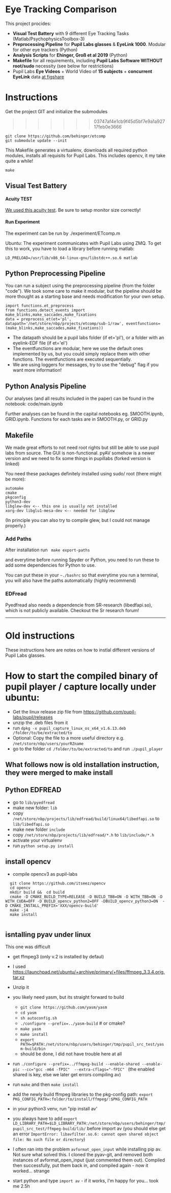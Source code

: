 # Eye Tracking Comparison

This project procides:
  - **Visual Test Battery**  with 9 different Eye Tracking Tasks (Matlab/PsychophysicsToolbox-3)
  - **Preprocessing Pipeline** for **Pupil Labs glasses** & **EyeLink 1000**. Modular for other eye trackers (Python)
  - **Analysis Scripts** for **Ehinger, Groß et al 2019** (Python)
  - **Makefile** for all requirements, including **Pupil Labs Software WITHOUT root/sudo** necessity (see below for restrictions)
  - Pupil Labs **Eye Videos** + World Video of **15 subjects** + **concurrent EyeLink** data [at figshare](https://doi.org/10.6084/m9.figshare.c.4379810.v1)
  
# Instructions
Get the project GIT and initialize the submodules
>>>>>>> 03747af4e1cb9f45d5bf7e9a1a92717feb0e3666
```
git clone https://github.com/behinger/etcomp
git submodule update --init
```

This Makefile generates a virtualenv, downloads all required python modules, installs all requisits for Pupil Labs. This includes opencv, it my take quite a while!
```
make
```

## Visual Test Battery
#### Acuity TEST
[We used this acuity test](http://www.openoptometry.com/Alpha/v4_0/OTC.html#lineSize=1.8&lineUnits=cm&distance=1&distanceUnits=meters&chartType=2&optoType=0&displayType=1&rowIndex=14&mirror=false&animate=false&crowd=false&nearFar=near&col1=#dedede&col2=#f10708&col3=#20e4fa&col4=#000000&mode3d=0). 
Be sure to setup monitor size correctly!
#### Run Experiment
The experiment can be run by ./experiment/ETcomp.m

Ubuntu: The experiment communicates with Pupil Labs using ZMQ. To get this to work, you have to load a library before running matlab:
```
LD_PRELOAD=/usr/lib/x86_64-linux-gnu/libstdc++.so.6 matlab
```

## Python Preprocessing Pipeline
You can run a subject using the preprocessing pipeline (from the folder "code").
We took some care to make it modular, but the pipeline should be more thought as a starting base and needs modification for your own setup.
```
import functions.et_preprocess
from functions.detect_events import make_blinks,make_saccades,make_fixations
data = preprocess_et(et='pl', datapath='/net/store/nbp/projects/etcomp/sub-1/raw', eventfunctions=(make_blinks,make_saccades,make_fixations))
```
- The datapath should be a pupil labs folder (if et='pl'), or a folder with an eyelink-EDF file (if et='el')
- The eventfunctions are modular, here we use the default ones implemented by us, but you could simply replace them with other functions. The eventfunctions are executed sequentially.
- We are using loggers for messages, try to use the "debug" flag if you want more information!

## Python Analysis Pipeline
Our analyses (and all results included in the paper) can be found in the notebook: code/main.ipynb

Further analyses can be found in the capital notebooks eg. SMOOTH.ipynb, GRID.ipynb. 
Functions for each tasks are in SMOOTH.py, or GRID.py


## Makefile

We made great efforts to not need root rights but still be able to use pupil labs from source. The GUI is non-functional. pyAV somehow is a newer version and we need to fix some things in pupillabs (forked version is linked)

You need these packages definitely installed  using sudo/ root (there might be more):
```
automake
cmake
pkgconfig
python3-dev
libglew-dev <-- this one is usually not installed
xorg-dev libglu1-mesa-dev <-- needed for libglew
```
(In principle you can also try to compile glew, but I could not manage properly.)

### Add Paths
After installation run 
``` make export-paths```

and everytime before running Spyder or Python, you need to run these to add some dependencies for Python to use.

You can put these in your `~./bashrc` so that everytime you run a terminal, you will also have the paths automatically (highly recommend)

### EDFread


Pyedfread also needs a dependencie from SR-research (libedfapi.so), which is not publicly available. Checkout the Sr research forum!

-------------------------------------------------------------

# Old instructions
These instructions here are notes on how to instlal different versions of Pupil Labs glasses.

# How to start the compiled binary of pupil player / capture locally under ubuntu:

- Get the linux release zip file from https://github.com/pupil-labs/pupil/releases
- unzip the .deb files from it
- run ```dpkg -x pupil_capture_linux_os_x64_v1.6.13.deb /folder/to/be/extracted/to```
- Optional: Copy the file to a more useful directory e.g. ```/net/store/nbp/users/yourRZname```
- go to the folder ```cd /folder/to/be/extracted/to``` and run ```./pupil_player```



## What follows now is old installation instruction, they were merged to make install
## Python EDFREAD


- go to ```lib/pyedfread```
- make new folder: ```lib```
- copy ```/net/store/nbp/projects/lib/edfread/build/linux64/libedfapi.so``` to ```lib/libedfapi.so```
- make new folder ```include```
- copy ```/net/store/nbp/projects/lib/edfread/*.h``` to ```lib/include/*.h```
- activate your virtualenv
- run ```python setup.py install```


## install opencv
- compile opencv3 as pupil-labs
```
  git clone https://github.com/itseez/opencv
  cd opencv
  mkdir build &&  cd build
  cmake -D CMAKE_BUILD_TYPE=RELEASE -D BUILD_TBB=ON -D WITH_TBB=ON -D WITH_CUDA=OFF -D BUILD_opencv_python2=OFF -DBUILD_opencv_python3=ON  -D CMAKE_INSTALL_PREFIX='XXX/opencv-build'
  make -j4
  make install
  
  ```
## isntalling pyav under linux
This one was difficult
- get ffmpeg3 (only v.2 is installed by defaul)
- I used https://launchpad.net/ubuntu/+archive/primary/+files/ffmpeg_3.3.4.orig.tar.xz
- Unzip it
- you likely need yasm, but its straight forward to build
    - `git clone https://github.com/yasm/yasm`
    - `cd yasm`
    - `sh autoconfig.sh`
    - `./configure --prefix=../yasm-build` # or cmake?
    - `make yasm`
    - `make install`
    - `export PATH=$PATH:/net/store/nbp/users/behinger/tmp/pupil_src_test/yasm-build/bin`
    - should be done, I did not have trouble here at all

- run `./configure --prefix=../ffmpeg-build --enable-shared --enable-pic --cc="gcc -m64 -fPIC"  --extra-cflags="-fPIC"
`  (the enabled shared is key, else we later get errors compiling av)
- run `make` and then `make install`
- add the newly build ffmpeg libraries to the pkg-config path: `export PKG_CONFIG_PATH=:folder/to/install/ffmpeg/:$PKG_CONFIG_PATH` 
- in your python3 venv, run "pip install av'
- you always have to add `export LD_LIBRARY_PATH=$LD_LIBRARY_PATH:/net/store/nbp/users/behinger/tmp/pupil_src_test/ffmpeg-build/lib/` before import av (you should else get an error `ImportError: libavfilter.so.6: cannot open shared object file: No such file or directory`)
- I often ran into the problem `avformat_open_input` while installing pip av. Not sure what solved this. I cloned the pyav-git, and removed both instances of avformat_open_input (just commented them out). Compiled then successfully, put them back in, and compiled again - now it worked... strange
- start python and type `import av` - if it works, I'm happy for you... took me 2.5h 
